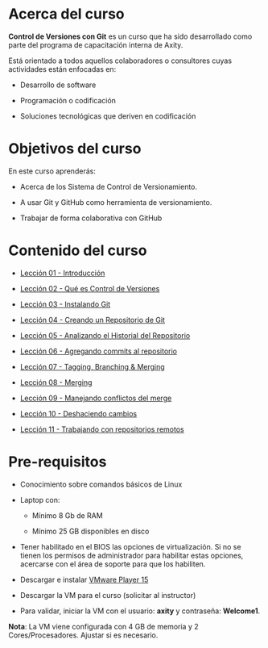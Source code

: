 # Acerca del curso

**Control de Versiones con Git** es un curso que ha sido desarrollado como parte del programa de capacitación interna de Axity.

Está orientado a todos aquellos colaboradores o consultores cuyas actividades están enfocadas en:

 - Desarrollo de software

 - Programación o codificación

 - Soluciones tecnológicas que deriven en codificación

# Objetivos del curso

En este curso aprenderás:

- Acerca de los Sistema de Control de Versionamiento.

 - A usar Git y GitHub como herramienta de versionamiento.

- Trabajar de forma colaborativa con GitHub

# Contenido del curso

 - [Lección 01 - Introducción](Lecci%C3%B3n%2001%20-%20Introducci%C3%B3n.md)

 - [Lección 02 - Qué es Control de Versiones](Lecci%C3%B3n%2002%20-%20Qu%C3%A9%20es%20Control%20de%20Versiones.md)

 - [Lección 03 - Instalando Git](Lecci%C3%B3n%2003%20-%20Instalando%20Git.md)

 - [Lección 04 - Creando un Repositorio de Git](Lecci%C3%B3n%2004%20-%20Creando%20un%20Repositorio%20de%20Git.md)

 - [Lección 05 - Analizando el Historial del Repositorio](Lecci%C3%B3n%2005%20-%20Analizando%20el%20Historial%20del%20Repositorio.md)

 - [Lección 06 - Agregando commits al repositorio](Lecci%C3%B3n%2006%20-%20Agregando%20commits%20al%20repositorio.md)

 - [Lección 07 - Tagging, Branching & Merging](Lecci%C3%B3n%2007%20-%20Tagging%2C%20Branching%20%26%20Merging.md)

 - [Lección 08 - Merging](Lecci%C3%B3n%2008%20-%20Merging.md)

 - [Lección 09 - Manejando conflictos del merge](Lecci%C3%B3n%2009%20-%20Manejando%20conflictos%20del%20merge.md)

 - [Lección 10 - Deshaciendo cambios](Lecci%C3%B3n%2010%20-%20Deshaciendo%20cambios.md)

 - [Lección 11 - Trabajando con repositorios remotos](Lecci%C3%B3n%2011%20-%20Trabajando%20con%20repositorios%20remotos.md)

# Pre-requisitos

 - Conocimiento sobre comandos básicos de Linux

 -   Laptop con:

	    - Mínimo 8 Gb de RAM

	    - Mínimo 25 GB disponibles en disco

 - Tener habilitado en el BIOS las opciones de virtualización. Si no se tienen los permisos de administrador para habilitar estas opciones, acercarse con el área de soporte para que los habiliten.

 - Descargar e instalar [VMware Player 15](https://www.vmware.com/go/downloadworkstationplayer)

-   Descargar la VM para el curso (solicitar al instructor)

-   Para validar, iniciar la VM con el usuario: **axity** y contraseña: **Welcome1**.

**Nota**: La VM viene configurada con 4 GB de memoria y 2 Cores/Procesadores. Ajustar si es necesario.

<!--stackedit_data:
eyJoaXN0b3J5IjpbMTM5NTM5MjAyOV19
-->